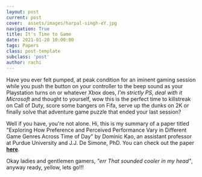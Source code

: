 ```yaml
---
layout: post
current: post
cover:  assets/images/harpal-singh-eY.jpg
navigation: True
title: It's Time to Game
date: 2021-01-20 10:00:00
tags: Papers
class: post-template
subclass: 'post'
author: rachi
---
```


Have you ever felt pumped, at peak condition for an iminent gaming session while you push the button on your controller to the beep sound as your Playstation turns on or whatever Xbox does, _I'm strictly PS, deal with it Microsoft_ and thought to yourself, wow this is the perfect time to killstreak on Call of Duty, score some bangers on Fifa, serve up the dunks on 2K or finally solve that adventure game puzzle that ended your last session? 

Well if you have, you're not alone. Hi, this is my summary of a paper titled "Exploring How Preference and Perceived Performance Vary in Different Game Genres Across Time of Day" by Dominic Kao, an assistant professor at Purdue University and J.J. De Simone, PhD. You can check out the paper **[here](http://people.csail.mit.edu/dkao/pdf/kao2019fdg3.pdf)**. 

Okay ladies and gentlemen gamers, _"err That sounded cooler in my head"_, anyway ready, yellow, lets go!!!








